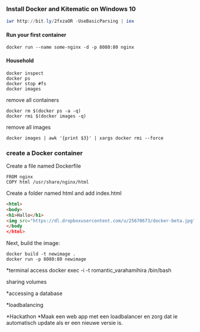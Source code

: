 ### Install Docker and Kitematic on Windows 10

```Powershell
iwr http://bit.ly/2fxzaOR -UseBasicParsing | iex
```

#### Run your first container
```
docker run --name some-nginx -d -p 8080:80 nginx
```

#### Household
```
docker inspect
docker ps
docker stop #fs
docker images
```

remove all containers
```
docker rm $(docker ps -a -q)
docker rmi $(docker images -q)
```

remove all images
```
docker images | awk '{print $3}' | xargs docker rmi --force
```

### create a Docker container
Create a file named Dockerfile

```
FROM nginx
COPY html /usr/share/nginx/html
```

Create a folder named html and add index.html

```html
<html>
<body>
<h1>Hallo</h1>
<img src="https://dl.dropboxusercontent.com/u/25670673/docker-beta.jpg" width="50%" height="50%">
</body
</html>
```

Next, build the image:

```
docker build -t newimage .
docker run -p 8080:80 newimage
```

*terminal access
docker exec -i -t  romantic_varahamihira /bin/bash

sharing volumes

*accessing a database

*loadbalancing

*Hackathon
*Maak een web app met een loadbalancer en zorg dat ie automatisch update als er een nieuwe versie is. 
